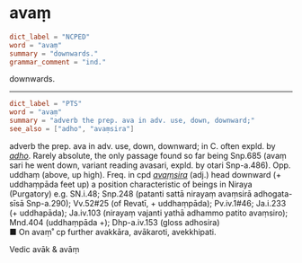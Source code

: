 # avaṃ

``` toml
dict_label = "NCPED"
word = "avaṃ"
summary = "downwards."
grammar_comment = "ind."
```

downwards.

--------------------

``` toml
dict_label = "PTS"
word = "avaṃ"
summary = "adverb the prep. ava in adv. use, down, downward;"
see_also = ["adho", "avaṃsira"]
```

adverb the prep. ava in adv. use, down, downward; in C. often expld. by *[adho](adho.md)*. Rarely absolute, the only passage found so far being Snp.685 (avaṃ sari he went down, variant reading avasari, expld. by otari Snp\-a.486). Opp. uddhaṃ (above, up high). Freq. in cpd *[avaṃsira](avaṃsira.md)* (adj.) head downward (\+ uddhaṃpāda feet up) a position characteristic of beings in Niraya (Purgatory) e.g. SN.i.48; Snp.248 (patanti sattā nirayaṃ avaṃsirā adhogata\-sīsā Snp\-a.290); Vv.52#25 (of Revatī, \+ uddhaṃpāda); Pv.iv.1#46; Ja.i.233 (\+ uddhapāda); Ja.iv.103 (nirayaṃ vajanti yathā adhammo patito avaṃsiro); Mnd.404 (uddhaṃpāda \+); Dhp\-a.iv.153 (gloss adhosira)  
■ On avaṃ˚ cp further avakkāra, avākaroti, avekkhipati.

Vedic avāk & avāṃ

